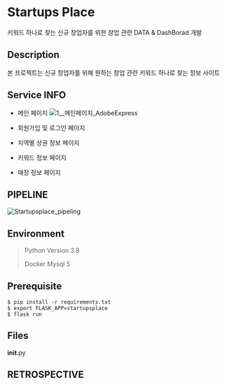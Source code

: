 

# Startups Place
키워드 하나로 찾는 신규 창업자를 위한 창업 관련 DATA &amp; DashBorad 개발

## Description
본 프로젝트는 신규 창업자를 위해 원하는 창업 관련 키워드 하나로 찾는 정보 사이트

## Service INFO
- 메인 페이지
![1__메인페이지_AdobeExpress](https://user-images.githubusercontent.com/98085184/230842382-4b49cacd-96fa-4501-91f5-b1d813593762.gif)


- 회원가입 및 로그인 페이지


- 지역별 상권 정보 페이지


- 키워드 정보 페이지

- 매장 정보 페이지







## PIPELINE
![Startupsplace_pipeling](https://user-images.githubusercontent.com/98085184/230840969-bb3e6f8b-37d2-4d0e-9358-cf539796e16a.png)


## Environment

> Python Version 3.8
>
> Docker Mysql 5


## Prerequisite
```
$ pip install -r requirements.txt
$ export FLASK_APP=startupsplace
$ flask run
```


## Files
__init__.py

## RETROSPECTIVE


